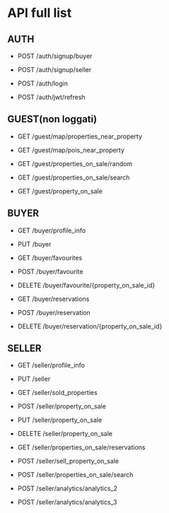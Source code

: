 # API full list


## AUTH

- POST /auth/signup/buyer
- POST /auth/signup/seller

- POST /auth/login
- POST /auth/jwt/refresh


## GUEST(non loggati)

- GET /guest/map/properties_near_property
- GET /guest/map/pois_near_property

- GET /guest/properties_on_sale/random
- GET /guest/properties_on_sale/search
- GET /guest/property_on_sale

## BUYER

- GET /buyer/profile_info
- PUT /buyer

- GET /buyer/favourites
- POST /buyer/favourite
- DELETE /buyer/favourite/{property_on_sale_id}

- GET /buyer/reservations
- POST /buyer/reservation
- DELETE /buyer/reservation/{property_on_sale_id}


## SELLER


- GET /seller/profile_info
- PUT /seller

- GET /seller/sold_properties

- POST /seller/property_on_sale
- PUT /seller/property_on_sale
- DELETE /seller/property_on_sale

- GET /seller/properties_on_sale/reservations
- POST /seller/sell_property_on_sale
- POST /seller/properties_on_sale/search

- POST /seller/analytics/analytics_2
- POST /seller/analytics/analytics_3